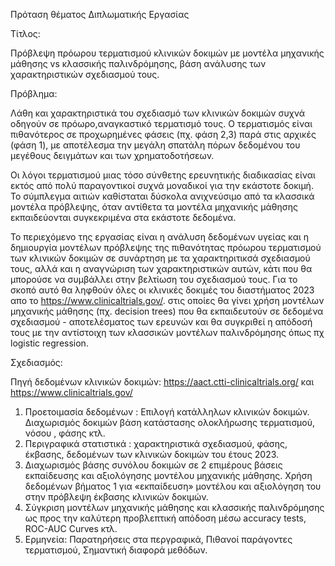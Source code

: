 Πρόταση θέματος Διπλωματικής Εργασίας 

Τίτλος:

Πρόβλεψη πρόωρου τερματισμού κλινικών δοκιμών με μοντέλα μηχανικής μάθησης vs κλασσικής παλινδρόμησης, βάση ανάλυσης των χαρακτηριστικών σχεδιασμού τους.

Πρόβλημα:

Λάθη και χαρακτηριστικά του σχεδιασμό των κλινικών δοκιμών συχνά οδηγούν σε πρόωρο,αναγκαστικό τερματισμό τους. Ο τερματισμός είναι πιθανότερος σε προχωρημένες φάσεις (πχ. φάση 2,3) παρά στις αρχικές (φάση 1), με αποτέλεσμα την μεγάλη σπατάλη πόρων δεδομένου του μεγέθους δειγμάτων και των χρηματοδοτήσεων.

Οι λόγοι τερματισμού μιας τόσο σύνθετης ερευνητικής διαδικασίας είναι εκτός από πολύ παραγοντικοί συχνά  μοναδικοί για την εκάστοτε δοκιμή. Το σύμπλεγμα αιτιών καθίσταται δύσκολα ανιχνεύσιμο από τα κλασσικά μοντέλα πρόβλεψης, όταν αντίθετα τα μοντέλα μηχανικής μάθησης εκπαιδεύονται συγκεκριμένα στα εκάστοτε δεδομένα.

Το περιεχόμενο της εργασίας είναι η ανάλυση δεδομένων υγείας και η δημιουργία μοντέλων πρόβλεψης της πιθανότητας πρόωρου τερματισμού των κλινικών δοκιμών σε συνάρτηση με τα χαρακτηριτικσά σχεδιασμού τους, αλλά και η αναγνώριση των χαρακτηριστικών αυτών, κάτι που θα μπορούσε να συμβάλλει στην βελτίωση του σχεδιασμού τους. Για το σκοπό αυτό θα ληφθούν όλες οι κλινικές δοκιμές του διαστήματος 2023 απο το https://www.clinicaltrials.gov/. στις οποίες θα γίνει χρήση μοντέλων μηχανικής μάθησης (πχ. decision trees) που θα εκπαιδευτούν σε δεδομένα σχεδιασμού - αποτελέσματος των ερευνών και θα συγκριθεί η απόδοσή τους με την αντίστοιχη των κλασσικών μοντέλων παλινδρόμησης όπως πχ logistic regression.

Σχεδιασμός: 

Πηγή δεδομένων κλινικών δοκιμών: https://aact.ctti-clinicaltrials.org/ και https://www.clinicaltrials.gov/
1.	Προετοιμασία δεδομένων : Επιλογή κατάλληλων κλινικών δοκιμών. Διαχωρισμός δοκιμών βάση κατάστασης ολοκλήρωσης τερματισμού, νόσου , φάσης κτλ.
2.	Περιγραφικά στατιστικά :  χαρακτηριστικά σχεδιασμού, φάσης, έκβασης, δεδομένων των κλινικών δοκιμών του έτους 2023.
3.	Διαχωρισμός βάσης συνόλου δοκιμών σε 2 επιμέρους βάσεις εκπαίδευσης και  αξιολόγησης μοντέλου μηχανικής μάθησης. Χρήση δεδομένων βήματος 1 για «εκπαίδευση» μοντέλου και αξιολόγηση του στην πρόβλεψη έκβασης κλινικών δοκιμών.
4.	Σύγκριση μοντέλων μηχανικής μάθησης και κλασσικής παλινδρόμησης ως προς την καλύτερη προβλεπτική απόδοση μέσω accuracy tests, ROC-AUC Curves κτλ. 
5.	Ερμηνεία: Παρατηρήσεις στα περγραφικά, Πιθανοί παράγοντες τερματισμού, Σημαντική διαφορά μεθόδων.

